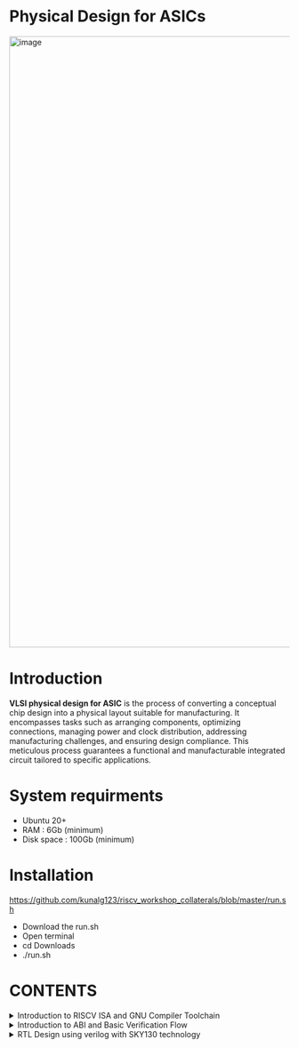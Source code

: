 # Physical Design for ASICs

<img width="1100" alt="image" src="https://github.com/vandhana01/pes_asic_class/assets/142392052/2e4c7a2d-b188-403d-9482-a8efac7ceada">



# Introduction
**VLSI physical design for ASIC** is the process of converting a conceptual chip design into a physical layout suitable for manufacturing. It encompasses tasks such as arranging components, optimizing connections, managing power and clock distribution, addressing manufacturing challenges, and ensuring design compliance. This meticulous process guarantees a functional and manufacturable integrated circuit tailored to specific applications.

# System requirments
- Ubuntu 20+
- RAM : 6Gb (minimum)
- Disk space : 100Gb (minimum)
  
# Installation
https://github.com/kunalg123/riscv_workshop_collaterals/blob/master/run.sh
- Download the run.sh
- Open terminal
- cd Downloads
- ./run.sh
  
# CONTENTS
<details>
<summary> Introduction to RISCV ISA and GNU Compiler Toolchain </summary>
<br>
	
[](https://github.com/vandhana01/pes_asic_class#links-for-easy-navigaton)
## DAY 1
**Introduction to RISCV ISA and GNU Compiler Toolchain**
+ Introduction to RISC-V Basic Keywords
  - [Introduction](#introduction)
  - [From Apps to Hardware](#from-apps-to-hardware)
  - [Detail Description of Course Content](#detail-description-of-course-content)

+ Labwork for RISC-V Toolchain
  - [C Program](#c-program)
  - [RISCV GCC Compiler and Dissemble](#riscv-gcc-compiler-and-dissemble)
  - [Spike Simulation and Debug](#spike-simulation-and-debug)

+ Integer Number Representation  
  - [64-bit Unsigned Numbers](#64-bit-unsigned-numbers)
  - [64-bit Signed Numbers](#64-bit-signed-numbers)
  - [Lab For Signed and Unsigned Numbers](#lab-for-signed-and-unsigned-numbers)


# DAY 1    
 
# Introduction to RISc-V Basic Keywords
## Introduction
RISC-V Architecture -> RTL -> Layout

## From Apps to Hardware
## Flow
+ Application Software 
+ System Software
  - Operating System
  - Complier
  - Assembler
+ Hardware
<img width="502" alt="image" src="https://github.com/vandhana01/pes_asic_class/assets/142392052/eb287951-3c15-4b47-b5fe-1f471c84fe14">

## Detail Description of Course Content
- Pseudo Instructions
- Base integer Instructions RV641
- Multiply extension RV64M
- Single and double precision floating point extension RV64F & RV64D
- Application binary interface (ABI)
- Memory allocation and stack pointer

# Labwork for RISC-V Toolchain
## C Program
- Text editor used : leafpad
- To install leafpad in ubuntu : `sudo snap install leafpad`

## C program for sum from 1 to N
`leafpad sum1ton.c` : creates a text file called sum1ton.c
``` c
#include<stdio.h>

int main(){
	int i, sum=0, n=10;
	for (i=1;i<=n; ++i) {
	sum +=i;
	}
	printf("Sum of numbers from 1 to %d is %d \n",n,sum);
	return 0;
}
```
Compile using gcc complier
`gcc sum1ton.c`
`./a.out`

<img width="502" alt="image" src="https://github.com/vandhana01/pes_asic_class/assets/142392052/bcec2cbb-9a78-441d-84d6-f341d2645825">

## RISCV GCC Compiler and Dissemble
Compile using RISC-V gcc complier
- using -O1 optimisation
```
riscv64-unknown-elf-gcc -O1 -mabi=lp64 -march=rv64i -o sum1ton.o sum1ton.c
riscv64-unknown-elf-objdump -d sum1ton.o
```
Number of instructions = 15
<img width="502" alt="image" src="https://github.com/vandhana01/pes_asic_class/assets/142392052/242d83e5-c7c4-47cf-aa04-2c3db3373bd2">
- using -Ofast optimisation
```
riscv64-unknown-elf-gcc -Ofast -mabi=lp64 -march=rv64i -o sum1ton.o sum1ton.c
riscv64-unknown-elf-objdump -d sum1ton.o
```
Number of instructions = 12
<img width="502" alt="image" src="https://github.com/vandhana01/pes_asic_class/assets/142392052/b772a095-3460-4396-aba4-5c86296b4c34">

`riscv64-unknown-elf-objdump -d sum1ton.o` : gives the disassembled (Assembly Language Programming )ALP code

## Spike Simulation and Debug
`spike pk sum1ton.o` : To Verify the simulations using RISC-V complier

<img width="502" alt="image" src="https://github.com/vandhana01/pes_asic_class/assets/142392052/cdf11383-ad59-47e8-8007-abc80cd560ce">

`spike -d pk sum1ton.c ` :To debug

<img width="502" alt="image" src="https://github.com/vandhana01/pes_asic_class/assets/142392052/99241fdb-3988-4a42-b9f5-853648bd595d">

# Integer Number Representation 
+ 8-bits -> byte, 4-bytes -> word, 2-words or 8-bytes -> doubleword
## 64-bit Unsigned Numbers
- A 64-bit unsigned number can represent non-negative integer values using 64 bits, with no sign bit to indicate whether the number is positive or negative.
- Range: [0, (2^n)-1 ]

## 64-bit Signed Numbers
- A 64-bit signed number can represent both positive and negative integer values using 64 bits. The first bit, often referred to as the "sign bit," indicates whether the number is positive or negative.
- Range : Positive : [0 , 2^(n-1)-1] Negative : [-1 to 2^(n-1)]

## Lab For Signed and Unsigned Numbers
+ C program that shows the maximum and minimum values of 64bit unsigned numbers
```c
#include <stdio.h>
#include <math.h>

int main(){
	unsigned long long int max = (unsigned long long int) (pow(2,64) -1);
	unsigned long long int min = (unsigned long long int) (pow(2,64) *(-1));
	printf("lowest number represented by unsigned 64-bit integer is %llu\n",min);
	printf("highest number represented by unsigned 64-bit integer is %llu\n",max);
	return 0;
}
```

<img width="502" alt="image" src="https://github.com/vandhana01/pes_asic_class/assets/142392052/f0c93d75-c326-42ec-b3de-e1290c23b192">

+ C program that shows the maximum and minimum values of 64bit signed numbers
  
```c
#include <stdio.h>
#include <math.h>

int main(){
	long long int max = (long long int) (pow(2,63) -1);
	long long int min = (long long int) (pow(2,63) *(-1));
	printf("lowest number represented by signed 64-bit integer is %lld\n",min);
	printf("highest number represented by signed 64-bit integer is %lld\n",max);
	return 0;
}
```

<img width="502" alt="image" src="https://github.com/vandhana01/pes_asic_class/assets/142392052/7fef9481-74ef-4fcb-8462-eb0a7dc40cd9">

</details>

<details>
<summary> Introduction to ABI and Basic Verification Flow </summary>
<br>

[](https://github.com/vandhana01/pes_asic_class#links-for-easy-navigation)
# DAY 2


## DAY 2 
**Introduction to ABI and Basic Verification Flow**
+ Application Binary Interface
  - [Introduction to ABI](#introduction-to-abi)
  - [Memory Allocation for Double Words](#memory-allocation-for-double-words)
  - [Load, add and store instructions](#load-add-and-store-instructions)
  - [32-Registers and their ABI Names](#32-registers-and-their-abi-names)

+ Labwork using ABI Function Calls
  - [Algorithm for C Program using ASM](#algorithm-for-c-program-using-asm)
  - [Review ASM Function Calls](#review-asm-function-calls)
  - [Simulate C Program using Function Call](#simulate-c-program-using-function-call)

# Application Binary Interface

## Introduction to ABI
+ Base Binary Instructions
  - Base integer instructions refer to the fundamental set of instructions that operate on integer data in a computer's instruction set architecture (ISA)
  - These are arithmetic, logical, Comparison, Data Movement, Control Flow performing operations
+ Application Binary Interface (ABI)
  - An Application Binary Interface (ABI) serves as a crucial bridge between the software and hardware components of a computer system.
  - ABIs enable software components to seamlessly communicate and collaborate, even across diverse programming languages, compilers, and hardware architectures.
<img width="600" alt="image" src="https://github.com/vandhana01/pes_asic_class/assets/142392052/e25eba01-5478-4113-b402-e96d3da1ba9d"> 

## Memory Allocation for Double Words
- RISC-V has **32** registers
  - 32 bits for RV32
  - 64 bits for RV64

- Memory addressing system
  - **Little-Endian** (Risc-V belongs to little-endian)
  - **Big-Endian**
  
<img width="650" alt="image" src="https://github.com/vandhana01/pes_asic_class/assets/142392052/76ab920b-3abd-4085-b1b7-96e40af4945b"> 

## Load, add and store instructions
Load, Add, and Store instructions are often used to manipulate data within a computer's memory and registers.
1. **Load Instructions:**
Load instructions are used to transfer data from memory to registers. They allow you to fetch data from a specified memory address and place it into a register for further processing.

Example `ld x6, 8(x5)`

In this Example
- `ld` is the load double-word instruction.
- `x6` is the destination register.
- `8(x5)` is the memory address pointed to by register `x5` (base address + offset).
2. **Store Instructions:**
Store instructions are used to write data from registers into memory.They store values from registers into memory addresses

Example `sd x8, 8(x9)`

In this Example
- `sd` is the store double-word instruction.
- `x8` is the source register.
- `8(x9)` is the memory address pointed to by register `x9` (base address + offset).
3. Add Instructions:
  Add instructions are used to perform addition operations on registers. They add the values of two source registers and store the result in a destination register.

Example `add x9, x10, x11`

In this Example
- `add` is the add instruction.
- `x9` is the destination register.
- `x10` and `x11` are the source registers.

<img width="750" alt="image" src="https://github.com/vandhana01/pes_asic_class/assets/142392052/9df00634-f508-4c5f-9e55-86d4bf03be9f"> 

## 32-Registers and their ABI Names
The ABI names provide meaningful and consistent labels to the registers, which simplifies understanding their roles in function calls, data manipulation, and other operations.

<img width="350" alt="image" src="https://github.com/vandhana01/pes_asic_class/assets/142392052/320a926d-6867-4803-bb13-4abcecbe1467"> 

# Labwork using ABI Function Calls
## Algorithm for C Program using ASM
- This allows you to take advantage of assembly language's low-level control and optimizations while still benefiting from C's higher-level constructs.
- When you call an assembly function from your C code, the C calling convention is followed, including pushing arguments onto the stack or passing them in registers as required.
- The program executes the assembly function, following the assembly instructions you've provided.

## Review ASM Function Calls
- C code and assembly code are written in separate files
- Declaring assembly functions with appropriate signatures that match the calling conventions of your platform in assembly file
 
**C Program**
  
  `1to9custom.c`
  
  ``` c
  #include <stdio.h>
  
  extern int load(int x, int y);
  
  int main()
  {
    int result = 0;
    int count = 9;
    result = load(0x0, count+1);
    printf("Sum of numbers from 1 to 9 is %d\n", result);
  }
  ```
**Asseembly File**

`load.s`

``` s
.section .text
.global load
.type load, @function

load:

add a4, a0, zero
add a2, a0, a1
add a3, a0, zero

loop:

add a4, a3, a4
addi a3, a3, 1
blt a3, a2, loop
add a0, a4, zero
ret
```
## Simulate C Program using Function Call

Compile and execute the files 

<img width="550" alt="image" src="https://github.com/vandhana01/pes_asic_class/assets/142392052/87bb8d8a-1ce6-4631-8fcf-65116d2e32f7"> 

Disassemble the code 

<img width="550" alt="image" src="https://github.com/vandhana01/pes_asic_class/assets/142392052/038da5c5-6402-4e90-825c-9c8548353a95">


## Lab to Run C-Program on RISCV-CPU

```
git clone https://github.com/kunalg123/riscv_workshop_collaterals.git
```

```
cd riscv_workshop_collaterals
```

<img width="550" alt="image" src="https://github.com/vandhana01/pes_asic_class/assets/142392052/2904e4cc-c126-4e06-9b12-4a04ca31ab88">


```
ls -ltr
```

```
cd labs
```

```
ls -ltr
```

```
chmod 777 rv32im.sh
```

```
./rv32im.sh
```

<img width="550" alt="image" src="https://github.com/vandhana01/pes_asic_class/assets/142392052/3c9bb5d2-0247-436e-a666-c45148e03752">

</details>

<details>
<summary> RTL Design using verilog with SKY130 technology </summary>
<br>

[](https://github.com/vandhana01/pes_asic_class#links-for-easy-navigaton)
## Day 1
<details>
<summary> Introduction to Verilog RTL design and Synthesis</summary>
<br>
	
[](https://github.com/vandhana01/pes_asic_class#links-for-easy-navigaton)



<details>
<summary> Introduction to open-source simulator iverilog </summary>
<br>
	
[](https://github.com/vandhana01/pes_asic_class#links-for-easy-navigaton)

## Introduction to open-source simulator iverilog
**Introduction to iverilog design test bench**

- **Simulator**
  + Simulators create virtual models of systems, enabling analysis and testing of behaviors without real-world implementation
  + Simulators is the tool used for simulating the design
  + The simulator runs the model using the provided inputs. It calculates the system's behavior over time and produces output data upon change in input (if no change to the input, no change to the output)
  + **iverilog** is the tool used here
     + Icarus Verilog (iverilog) is an open-source simulator for hardware description languages like Verilog, enabling design, simulation, and testing of digital circuits
     + It's used to model and validate digital systems before physical implementation

<img width="550" alt="image" src="https://github.com/vandhana01/pes_asic_class/assets/142392052/a1fe7cb8-41e6-423c-a986-b4f2fd1308f6">

- **Design**
  + Design is the actual verilog code or set of verilog codes which has the intended functionality to meet with the required specifications
  
- **TestBench**
  + It involves creating a set of test cases and stimuli to apply to the design and then comparing the design's outputs with expected results.
  + Test benches are written using hardware description languages like Verilog or VHDL
  + This verification process is crucial for building reliable and bug-free digital systems
  
<img width="550" alt="image" src="https://github.com/vandhana01/pes_asic_class/assets/142392052/3c3fd20b-e3bb-4c9f-b3b7-41593c3356ea">  

</details>


<details>
<summary> Labs using iverilog and gtkwave </summary>
<br>
	
[](https://github.com/vandhana01/pes_asic_class#links-for-easy-navigaton)


## Labs using iverilog and gtkwave

**Icarus Verilog** simulates the design and generates simulation output files, and **GTKWave** then allows you to visually inspect and analyze the simulation results in waveform format

- [Introduction to lab (Lab1)](#introduction-to-lab-lab1)
- [iverilog GTKwave Part-1 (Lab2)](#iverilog-gtkwave-part-1-lab2)
- [iverilog GTKwave Part-2 (Lab2)](#iverilog-gtkwave-part-2-lab2)

## Introduction to lab (Lab1)
- Environment setup !!!
+ create a directory ` mkdir vsd `
+ change directory ` cd vsd `
+ Git clonning ` git clone https://github.com/kunalg123/sky130RTLDesignAndSynthesisWorkshop.git`
   + `sky130RTLDesignAndSynthesisWorkshop` folder will be created

<img width="550" alt="image" src="https://github.com/vandhana01/pes_asic_class/assets/142392052/5eeabad8-63c7-4a6a-aaa9-5b1bd4b10139"> 

## iverilog GTKwave Part-1 (Lab2)
+ ` cd vsd/sky130RTLDesignAndSynthesisWorkshop/verilog_files
    + loads verilog source files and associated testbench files into iverilog simulator
    + verilog_files : this folder contains all design files
+ `iverilog good_mux.v tb_good_mux.v` loads mux into the simulator
+ output file `a.out` will be created
+ Execute a.out `./a.out` to dump the vcd file (output of simulator)
+ To load vcd file into simulator ` gtkwave tb_good_mux.vcd`
  
<img width="550" alt="image" src="https://github.com/vandhana01/pes_asic_class/assets/142392052/c6d25681-de8d-449c-a270-bfd454f15e4a"> 

## iverilog GTKwave Part-2 (Lab2)
`gvim tb_good_mux.v -o good_mux.v` to view the files


**good_mux.v**

``` v
module good_mux (input i0 , input i1 , input sel , output reg y);
always @ (*)
begin
	if(sel)
		y <= i1;
	else 
		y <= i0;
end
endmodule
```
**tb_good_mux.v**

``` v
timescale 1ns / 1ps
module tb_good_mux;
	// Inputs
	reg i0,i1,sel;
	// Outputs
	wire y;

        // Instantiate the Unit Under Test (UUT)
	good_mux uut (
		.sel(sel),
		.i0(i0),
		.i1(i1),
		.y(y)
	);

	initial begin
	$dumpfile("tb_good_mux.vcd");
	$dumpvars(0,tb_good_mux);
	// Initialize Inputs
	sel = 0;
	i0 = 0;
	i1 = 0;
	#300 $finish;
	end

always #75 sel = ~sel;
always #10 i0 = ~i0;
always #55 i1 = ~i1;
endmodule
```

    

</details>


<details>
<summary> Introduction to Yosys and Logic synthesis </summary>
<br>
	
[](https://github.com/vandhana01/pes_asic_class#links-for-easy-navigaton)


## Introduction to Yosys and Logic synthesis

- [Introduction to Yosys](#introduction-to-yosys)
- [Introduction to Logic synthesis)](#introduction-to-logic-synthesis)


## Introduction to Yosys
- **Synthesizer**
   + Synthesizeris a tool used for converting the RTL to netlist
   + **Yosys** is the synthesizer used in the course
      + Yosys is an open-source synthesis tool that translates hardware description language (HDL) code into gate-level netlists, optimizing designs for efficient hardware implementation.
- **Netlist**
  + Netlist is the representation of the design in the form of standard cells in the .lib
  + Design and .lib files are fed to the synthesizer to get a netlist file
 
<img width="550" alt="image" src="https://github.com/vandhana01/pes_asic_class/assets/142392052/56f8289c-4737-481e-9bb3-2b86f38a6902"> 

+ Commands used to perform synthesis:
  - To read the design :  `read_verilog` 
  - To read the .lib file : `read_liberty` 
  - To write out the netlist file : `write_verilog` 
 
- Verify the synthesis
 
<img width="550" alt="image" src="https://github.com/vandhana01/pes_asic_class/assets/142392052/63bd1f15-ec42-47e3-b2d6-e76ee3ebe6d9"> 

   - The output on the simulator must be same as the output observed during RTL simulation.
   - Same RTL testbench can be used because the primary inputs and primary outputs remain same between the RTL design and synthesised netlist.

## Introduction to Logic synthesis

- **RTL design**
  + Behavioral representation of the required specification
  + RTL (Register-Transfer Level) forms a bridge between behavioral descriptions and gate-level implementation.

- **Synthesis**
  + RTL to gate level translation
  + The design is coverted into dates and the connections are made between the gates
  + This is given out as a file called netlist
    
<img width="350" alt="image" src="https://github.com/vandhana01/pes_asic_class/assets/142392052/dd91792a-9e4b-4c6e-ac62-55cd19486580)"> 

- **.lib**
   + Collection of logical modules
   + Includes basic logic gates like AND, OR, NOT, etc
   + Different flavors of same gate , **WHY ??**
       + These variations are designed to accommodate specific design requirements, process technologies, and performance goals
       + Clock frquency should be high, Hence time period of the clock should be  as low as possible
         
<img width="550" alt="image" src="https://github.com/vandhana01/pes_asic_class/assets/142392052/5030de94-2f5a-4ea4-952d-2d3ffb04c9f5"> 

- What is maximum clock rate ? tclk ?
	+ Propogation delay of Flop A
	+ Propogational delay of combinational circuit
	+ Time before clock edge, setup time
- So we need cells that work fast to make Tcombi samall
- Are faster cells sufficient ??
   + NO
- Why do we need slow cells ?
  
<img width="150" alt="image" src="https://github.com/vandhana01/pes_asic_class/assets/142392052/2c4cf856-de06-4d1d-96e3-c7f072b448f2"> 

   + To ensure that there are no "HOLD" issues at DFF_B, we need slow cells
   + Hence we need cells that work fast to meet the required performance and we need cells that work slow to meet HOLD
   **Hence the collection forms the .lib!!!**
     
**Faster cells vs Slower cells**
- Load in degital circuit -> Capacitance
- Faster the charging/discharging of capacitance -> Lesser the cell delay
    + To charge/discharge the capacitance fast, we need transistors capable of sourcing more current ( Wide Transistors)
    + Wider transistors -> Low Delay -> More area and power as well
    + Narrow transistors -> More Delay -> Less area and power
-Faster cells come at the penalty of area and power

**Selction of cells**
Synthesizer should be guided to select the flavour of cells that is optimum for the implementation of logic circuit. Guidance offered -> "Constaints"


<img width="550" alt="image" src="https://github.com/vandhana01/pes_asic_class/assets/142392052/b4119c84-db5f-4751-acfd-72c81fe4b3d6">

 </details>

 
<details>
<summary> Labs using Yosys and Sky130 PDKs</summary>
<br>
	
[](https://github.com/vandhana01/pes_asic_class#links-for-easy-navigaton)
## Labs using Yosys and Sky130 PDKs 
-[Yosys good mux (Lab3)](#yosys-good-mux-lab3)

 The SkyWater Technology Foundry's **SKY130 Process Design Kit (PDK)** is a collection of files, data, and models that enable the design and layout of integrated circuits using the SkyWater 130 nm technology node. PDKs provide designers with the necessary tools and information to create, simulate, and verify custom and digital designs that can be manufactured using the specific technology offered by the foundry. 
 
## Yosys good mux (Lab3)
- To invoke the Yosys : `yosys`

<img width="550" alt="image" src="https://github.com/vandhana01/pes_asic_class/assets/142392052/eaa3287e-b5b6-4597-b29a-d8651c4839f6">

- To read the library : ` read_liberty -lib ../lib/sky130_fd_sc_hd__tt_025C_1v80.lib`
- To read the design : `read_verilog good_mux.v`

<img width="550" alt="image" src="https://github.com/vandhana01/pes_asic_class/assets/142392052/3953ff06-69ed-48b0-a966-39ff5fa2b560">

- To synthesis the mosule : `synth -top good_mux`
  
<img width="550" alt="image" src="https://github.com/vandhana01/pes_asic_class/assets/142392052/6309e60b-1c8c-467b-ad52-e550bc305daf">

- To generate the netlist : `abc -liberty ../lib/sky130_fd_sc_hd__tt_025C_1v80.lib`

<img width="550" alt="image" src="https://github.com/vandhana01/pes_asic_class/assets/142392052/c948cd72-9e64-4bd9-a102-4f98112eab3b">

- To see the logic it has realised `show`
  
<img width="550" alt="image" src="https://github.com/vandhana01/pes_asic_class/assets/142392052/30e2335a-7f17-4eef-b203-804640eb62d5">

- To write the netlist : 'write_verilog good_mux_netlist.v`
- ` !gvim good_mux_netlist.v`
-  To view a simplified code : ` write_verilog -noattr good_mux_netlist.v`
-  `!gvim good_mux_netlist.v`
  
</details>
</details>  

## Day 2
<details>
<summary> Timing libs, hierarchical vs flat synthesis and efficient flop coding styles</summary>
<br>
	
[](https://github.com/vandhana01/pes_asic_class#links-for-easy-navigaton)

<details>
<summary> Introduction to timing.libs </summary>
<br>
	
[](https://github.com/vandhana01/pes_asic_class#links-for-easy-navigaton)

## Introduction to timing.libs (Lab4)
**Introduction to dot Lib**
+ To view the contents in the .lib
`gvim ../lib/sky130_fd_sc_hd__tt_025C_1v80.lib`


<img width="550" alt="image" src="https://github.com/vandhana01/pes_asic_class/assets/142392052/bcdd2944-4944-499b-99c8-9400c084a9b2">


- To have a pleasant color : `:syn off` (syntax off)
    - NOTE: Don't edit this file
- **sky130** : Name of the library
- **tt**     : Typical process
- **025C**   : Temperature variation
- **P V T**  : Operating conditions (Process Voltage Temperature)
    - Together determines how the silicon works
- **1v80**   : Voltage levels variation

<img width="550" alt="image" src="https://github.com/vandhana01/pes_asic_class/assets/142392052/f49ac9c0-7677-40e3-9456-46bd9c75c756">

- Displays the units of parameters
- Contains area and power consumpution
- .lib is a Bucket of all the standard cells
  
<img width="550" alt="image" src="https://github.com/vandhana01/pes_asic_class/assets/142392052/267ed2ae-d9e9-49dc-9039-7c02215dfb99">


- To enable line number `:se nu`
- To view all the cells `:g//`
- To view any instance `:/instance`
- Can compare and analyse the parameters

<img width="550" alt="image" src="https://github.com/vandhana01/pes_asic_class/assets/142392052/47cabe0a-eee7-40e9-9357-b1871e47fa46">


 </details>     


<details>
<summary> Hierarchical vs Flat synthesis </summary>
<br>
	
[](https://github.com/vandhana01/pes_asic_class#links-for-easy-navigaton)
## Hierarchical vs Flat synthesis (Lab5)

## Hierarchical Synthesis
**Hierarchical synthesis involves breaking down a complex design into smaller modules for separate synthesis and integration. This approach enhances modularity, enables parallel development, and simplifies verification, making it ideal for large designs.**

- File used : 'multiple_modules.v`
- To view : `cd vsd/sky130RTLDesignAndSynthesisWorkshop/verilog_files`
- and `gvim multiple_modules.v`

<img width="550" alt="image" src="https://github.com/vandhana01/pes_asic_class/assets/142392052/d6816017-c0f4-48e9-8c92-1bf8c99ddeb6">


- It contains 2 submodules : `sub_module1` -> AND gate and `sub_module2`->OR gate
- `mutiple_module` instantiates them as `u1` and `u2` respectively
  
+  Frist Launch Yosys     : `yosys`
+  Read the library file  : `read_liberty -lib ../lib/sky130_fd_sc_hd__tt_025C_1v80.lib`
+  Read the verilog file  : `read_verilog multiple_modules.v`
+  To set it as top module: `synth -top multiple_modules`

<img width="550" alt="image" src="https://github.com/vandhana01/pes_asic_class/assets/142392052/cc297050-dc6e-4469-90d8-3ac600194370">

<img width="550" alt="image" src="https://github.com/vandhana01/pes_asic_class/assets/142392052/a9495611-658d-489f-bf39-b9e6546a524e">


+  `abc -liberty ../lib/sky130_fd_sc_hd__tt_025C_1v80.lib`
+ To view the netlist    :`show multiple_modules`
  
<img width="550" alt="image" src="https://github.com/vandhana01/pes_asic_class/assets/142392052/8740c0be-8439-4b75-9c4f-a81cc0a8a26c">

+ `sub_module1` and `sub_module2` are shown instead of AND gate and OR gate.
+ To view : `write_verilog -noattr multiple_modules_hier.v`
+ `!gvim multiple_modules_hier.v`

<img width="550" alt="image" src="https://github.com/vandhana01/pes_asic_class/assets/142392052/fd066807-4c8b-4bc6-95fb-6b8976185214">

<img width="550" alt="image" src="https://github.com/vandhana01/pes_asic_class/assets/142392052/e1c470a9-0747-4c7d-a4ca-47f405231908">



## Flat Synthesis
**Flat synthesis treats the entire design as a single unit, synthesizing it as one entity. While simpler for smaller designs, it can become unwieldy for larger projects, leading to longer synthesis times and reduced reusability of modules.**

+  Launch  : `yosys`
+  Read the library file :   `read_liberty -lib ../lib/sky130_fd_sc_hd__tt_025C_1v80.lib`
+  Read the verilog file : ` read_verilog multiple_modules.v`
+  To set it as top module: `synth -top multiple_modules` 
+  `abc -liberty ../lib/sky130_fd_sc_hd__tt_025C_1v80.lib`
+ `flatten` to write out a flattened netlist
+ `show` to view the netlist

<img width="550" alt="image" src="https://github.com/vandhana01/pes_asic_class/assets/142392052/7dffcc47-5ed6-40d6-b48e-08d156f95f34">

+ `write_verilog -noattr multiple_modules_flat.v`
+ `!gvim multiple_modules_flat.v`

<img width="550" alt="image" src="https://github.com/vandhana01/pes_asic_class/assets/142392052/1e708f33-455c-40bf-a7d0-710e6ac6b174">

**Why sub module level synthesis**
- U seful when we have multiple instances of same module
- Divide and Conquer
- Helpful when circuits are massive
-`synth -top module_name` controls which module to synthesis
 </details>     


<details>
<summary>Various Flop Coding Styles and optimization</summary>
<br>
	
[](https://github.com/vandhana01/pes_asic_class#links-for-easy-navigaton)
   
## Various Flop Coding Styles and optimization
- [Why flops and Flop coding styles](#why-flops-and-flop-coding-styles)
- [Lab flop synthesis simulations](#lab-flop-synthesis-simulations)
- [Interesting Optimisations](#interesting-optimisations)
  
## Why flops and Flop coding styles
**What are flops??**
- Flip-flops, often referred to as "flops," are fundamental building blocks in digital circuits
- Flip-flops are fundamental to sequential logic circuits and play a vital role in memory storage and synchronization of signals with clock edges.
-  Flip-flops are used to store state information in sequential circuits, enabling the creation of memory elements, registers, and other essential components in digital designs.
 
**Why flops??**
- In a combinational circuit, when a input is given to a flop, output changes after the propagation delay
- Output glitches occur due to this propagation delay
- **Glitch** occurs when the intermediate signals reach the next set of gates while they are still transitioning. This can lead to temporary, unwanted changes in the output until all paths stabilize and reach a consistent logic state
- More the number of combinational circuit, more the glitches (output will never settle down)
- To avoid this we want a element to store that value, that is **flop**
- Basically Flops are like storage elements present between the combinational circuits
- output of the flop will change only at the edge of the clock ,therefore even if the input is changing output will be stable
- Hence aviods the transfer of gitch to the subsequent combinational circuits
- Controls pin called **Reset** and **set** are used to initialize the flop
- They can be synchronous or asynchronous

## D Flip-Flop with Asynchronous and synchronous Reset

- asynchronous->irrespective of clock
- synchronous->with respecte to clock
- when both asynchronous and synchronous reset is present, should take care of race
  
  - `cd vsd/sky130RTLDesignAndSynthesisWorkshop/verilog_files`
  - `gvim dff_asyncres_syncres.v`
  
<img width="550" alt="image" src="https://github.com/vandhana01/pes_asic_class/assets/142392052/b61d78a3-36c0-44d5-83ce-1fc0460c0259">

- **Simulation**
- CODE
   - `cd vsd/sky130RTLDesignAndSynthesisWorkshop/verilog_files`
   - `iverilog dff_asyncres_syncres.v tb_dff_asyncres_syncres.v`
   - `./a.out`
   - `gtkwave tb_dff_asyncres_syncres.vcd`
     
- OUTPUT

<img width="550" alt="image" src="https://github.com/vandhana01/pes_asic_class/assets/142392052/9af4f145-6e3c-41c1-be66-91236c6726c7">


## Lab flop synthesis simulations

## D Flip-Flop with Asynchronous Reset
- When the asynchronous reset input is asserted (set to 1), the flip-flop's output is immediately forced to 0, regardless of the clock signal's state.
- When the clock rises from 0 to 1, the flip-flop samples the value at its Data (D) input and updates its stored state accordingly.

  - `cd vsd/sky130RTLDesignAndSynthesisWorkshop/verilog_files`
  - `gvim dff_asyncres.v`
  
<img width="550" alt="image" src="https://github.com/vandhana01/pes_asic_class/assets/142392052/8040e97b-d2f0-4074-b749-b7ccb41b1e96">

- **Simulation**
- CODE
   - `cd vsd/sky130RTLDesignAndSynthesisWorkshop/verilog_files`
   - `iverilog dff_asyncres.v tb_dff_asyncres.v`
   - `./a.out`
   - `gtkwave tb_dff_asyncres.vcd`
     
- OUTPUT
<img width="550" alt="image" src="https://github.com/vandhana01/pes_asic_class/assets/142392052/7f27ad28-faf1-4cee-8e52-0c969dc71aa6">

- **Synthesis**
- CODE
   - `cd vsd/sky130RTLDesignAndSynthesisWorkshop/verilog_files`
   - `yosys`
   - `read_liberty -lib ../lib/sky130_fd_sc_hd__tt_025C_1v80.lib`
   - `read_verilog dff_asyncres.v`
   - `synth -top dff_asyncres`
   - `dfflibmap -liberty ../lib/sky130_fd_sc_hd__tt_025C_1v80.lib`
   - `abc -liberty ../lib/sky130_fd_sc_hd__tt_025C_1v80.lib`
   - `show`
     
<img width="550" alt="image" src="!https://github.com/vandhana01/pes_asic_class/assets/142392052/febe071c-9064-4fa9-8b30-791b20d73ab8">

## D Flip_Flop with Asynchronous Set
- When the clock rises from 0 to 1, the flip-flop samples the value at its Data (D) input and updates its stored state accordingly.
- When the asynchronous set input (S) is asserted (set to 1), the flip-flop's output (Q) is immediately forced to 1, regardless of the clock signal's state.

  - `cd vsd/sky130RTLDesignAndSynthesisWorkshop/verilog_files`
  - `gvim dff_async_set.v`
  
<img width="550" alt="image" src="https://github.com/vandhana01/pes_asic_class/assets/142392052/46903c4d-d823-4728-addd-b529b8e5d204">

- **Simulation**
- CODE
   - `cd vsd/sky130RTLDesignAndSynthesisWorkshop/verilog_files`
   - `iverilog dff_async_set.v tb_dff_async_set.v`
   - `./a.out`
   - `gtkwave tb_dff_async_set.vcd`
     
- OUTPUT
<img width="550" alt="image" src="https://github.com/vandhana01/pes_asic_class/assets/142392052/a6b5ce19-5000-4ba3-9417-2daffcb40554">

- **Synthesis**
- CODE
   - `cd vsd/sky130RTLDesignAndSynthesisWorkshop/verilog_files`
   - `yosys`
   - `read_liberty -lib ../lib/sky130_fd_sc_hd__tt_025C_1v80.lib`
   - `read_verilog dff_async_set.v`
   - `synth -top dff_async_set`
   - `dfflibmap -liberty ../lib/sky130_fd_sc_hd__tt_025C_1v80.lib`
   - `abc -liberty ../lib/sky130_fd_sc_hd__tt_025C_1v80.lib`
   - `show`

<img width="550" alt="image" src="https://github.com/vandhana01/pes_asic_class/assets/142392052/ceb182bc-e9b3-4117-a70f-79d3473b0edc">

## D Flip-Flop with Synchronous Reset 
- When the clock rises from 0 to 1, the flip-flop samples the value at its Data (D) input and updates its stored state accordingly.
- The synchronous reset input (R) allows you to reset the flip-flop's stored state when the clock rises. If the reset input (R) is asserted (set to 1) simultaneously with a rising clock edge, the flip-flop's output (Q) is forced to the reset state (typically 0).

- `cd vsd/sky130RTLDesignAndSynthesisWorkshop/verilog_files`
- `gvim dff_syncres.v`
  
<img width="550" alt="image" src="https://github.com/vandhana01/pes_asic_class/assets/142392052/81efabae-3eff-4e71-b1ca-c4e11f69d096">

- **Simulation**
- CODE
   - `cd vsd/sky130RTLDesignAndSynthesisWorkshop/verilog_files`
   - `iverilog dff_syncres.v tb_dff_syncres.v`
   - `./a.out`
   - `gtkwave tb_dff_syncres.vcd`
     
- OUTPUT
<img width="550" alt="image" src="https://github.com/vandhana01/pes_asic_class/assets/142392052/eb72d454-0ed6-44de-aa3b-afb742966611">

- **Synthesis**
- CODE
   - `cd vsd/sky130RTLDesignAndSynthesisWorkshop/verilog_files`
   - `yosys`
   - `read_liberty -lib ../lib/sky130_fd_sc_hd__tt_025C_1v80.lib`
   - `read_verilog dff_syncres.v`
   - `synth -top dff_syncres`
   - `dfflibmap -liberty ../lib/sky130_fd_sc_hd__tt_025C_1v80.lib `
   - `abc -liberty ../lib/sky130_fd_sc_hd__tt_025C_1v80.lib`
   - `show`

<img width="550" alt="image" src="https://github.com/vandhana01/pes_asic_class/assets/142392052/7f07809f-825b-4185-864d-75c9ed1de71e">


## Interesting Optimisations
 
</details> 
</details>   

## Day 3
<details>
<summary> Combinational and sequential optmizations </summary>
<br>
	
[](https://github.com/vandhana01/pes_asic_class#links-for-easy-navigaton)


<details>
<summary> Introduction to optimisations</summary>
<br>
	
[](https://github.com/vandhana01/pes_asic_class#links-for-easy-navigaton)
+ Introduction to optimisations

</details> 
<details>
<summary> Combinational logic optimizations </summary>
<br>
	
[](https://github.com/vandhana01/pes_asic_class#links-for-easy-navigaton)
## Combinational logic optimizations (Lab6)


</details> 
<details>
<summary> Sequential logic optimizations </summary>
<br>
	
[](https://github.com/vandhana01/pes_asic_class#links-for-easy-navigaton)

## Sequential logic optimizations (Lab7)
 
</details> 
<details>
<summary>  Sequential optimizations for unused outputs  </summary>
<br>
	
[](https://github.com/vandhana01/pes_asic_class#links-for-easy-navigaton)

## Sequential optimizations for unused outputs    

</details> 
</details>  

## Day 4
<details>
<summary> GLS, blocking vs non-blocking and Synthesis-Simulation mismatch</summary>
<br>
	
[](https://github.com/vandhana01/pes_asic_class#links-for-easy-navigaton)

+ GLS, synthesis-Simulation mismatch and Blocking/Non-blocking statements
   + GLS concepts and flow using iverilog
   + synthesis-Simulation mismatch
   + Blocking and Non-blocking statements in verilog
   + Caveats with blocking statements
+ Labs on GLS and Synthesis-Simulation Mismatch
   + part1
   + part2
+ Labs on synth-sim mismatch for blocking statement
   + part1
   + part2

  
</details>   
  
</details>                    





  
